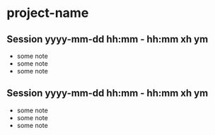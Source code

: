 # project-name

## Session yyyy-mm-dd hh:mm - hh:mm xh ym

- some note
- some note
- some note

## Session yyyy-mm-dd hh:mm - hh:mm xh ym

- some note
- some note
- some note
